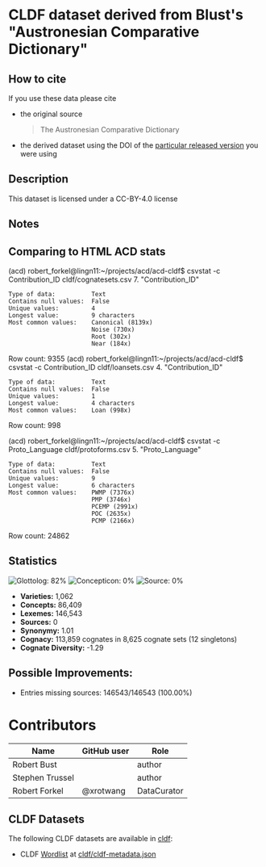 # CLDF dataset derived from Blust's "Austronesian Comparative Dictionary"

## How to cite

If you use these data please cite
- the original source
  > The Austronesian Comparative Dictionary
- the derived dataset using the DOI of the [particular released version](../../releases/) you were using

## Description


This dataset is licensed under a CC-BY-4.0 license

## Notes

## Comparing to HTML ACD stats

(acd) robert_forkel@lingn11:~/projects/acd/acd-cldf$ csvstat -c Contribution_ID cldf/cognatesets.csv 
  7. "Contribution_ID"

	Type of data:          Text
	Contains null values:  False
	Unique values:         4
	Longest value:         9 characters
	Most common values:    Canonical (8139x)
	                       Noise (730x)
	                       Root (302x)
	                       Near (184x)

Row count: 9355
(acd) robert_forkel@lingn11:~/projects/acd/acd-cldf$ csvstat -c Contribution_ID cldf/loansets.csv 
  4. "Contribution_ID"

	Type of data:          Text
	Contains null values:  False
	Unique values:         1
	Longest value:         4 characters
	Most common values:    Loan (998x)

Row count: 998





(acd) robert_forkel@lingn11:~/projects/acd/acd-cldf$ csvstat -c Proto_Language cldf/protoforms.csv 
  5. "Proto_Language"

	Type of data:          Text
	Contains null values:  False
	Unique values:         9
	Longest value:         6 characters
	Most common values:    PWMP (7376x)
	                       PMP (3746x)
	                       PCEMP (2991x)
	                       POC (2635x)
	                       PCMP (2166x)

Row count: 24862




## Statistics


![Glottolog: 82%](https://img.shields.io/badge/Glottolog-82%25-yellowgreen.svg "Glottolog: 82%")
![Concepticon: 0%](https://img.shields.io/badge/Concepticon-0%25-red.svg "Concepticon: 0%")
![Source: 0%](https://img.shields.io/badge/Source-0%25-red.svg "Source: 0%")

- **Varieties:** 1,062
- **Concepts:** 86,409
- **Lexemes:** 146,543
- **Sources:** 0
- **Synonymy:** 1.01
- **Cognacy:** 113,859 cognates in 8,625 cognate sets (12 singletons)
- **Cognate Diversity:** -1.29

## Possible Improvements:



- Entries missing sources: 146543/146543 (100.00%)

# Contributors

Name | GitHub user | Role
--- | --- | ---
Robert Bust |  | author
Stephen Trussel | | author
Robert Forkel | @xrotwang | DataCurator





## CLDF Datasets

The following CLDF datasets are available in [cldf](cldf):

- CLDF [Wordlist](https://github.com/cldf/cldf/tree/master/modules/Wordlist) at [cldf/cldf-metadata.json](cldf/cldf-metadata.json)